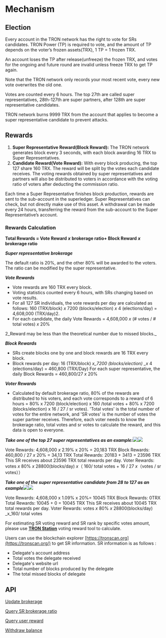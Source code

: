 # Mechanism

## Election <a id="election"></a>

Every account in the TRON network has the right to vote for SRs candidates. TRON Power \(TP\) is required to vote, and the amount of TP depends on the voter’s frozen assets\(TRX\), 1 TP = 1 frozen TRX.

An account loses the TP after release\(unfreeze\) the frozen TRX, and votes for the ongoing and future round are invalid unless freeze TRX to get TP again.

Note that the TRON network only records your most recent vote, every new vote overwrites the old one.

Votes are counted every 6 hours. The top 27th are called super representatives, 28th-127th are super partners, after 128th are super representative candidates.

TRON network burns 9999 TRX from the account that applies to become a super representative candidate to prevent attacks.

## Rewards <a id="rewards"></a>

1. **Super Representative Reward\(Block Reward\):** The TRON network generates block every 3 seconds, with each block awarding 16 TRX to Super Representatives.
2. **Candidate Reward\(Vote Reward\):** With every block producing, the top 127 share 160 TRX. The reward will be split by the votes each candidate receives. The voting rewards obtained by super representatives and partners will also be distributed to voters in accordance with the voting ratio of voters after deducting the commission ratio.

Each time a Super Representative finishes block production, rewards are sent to the sub-account in the superledger. Super Representatives can check, but not directly make use of this asset. A withdrawal can be made every 24 hours, transferring the reward from the sub-account to the Super Representative’s account.

### Rewards Calculation <a id="rewards-calculation"></a>

**Total Rewards = Vote Reward** _**x**_ **brokerage ratio+ Block Reward** _**x**_ **brokerage ratio**

_**Super representative brokerage**_

The default ratio is 20%, and the other 80% will be awarded to the voters. The ratio can be modified by the super representative.

_**Vote Rewards**_

* Vote rewards are 160 TRX every block.
* Voting statistics counted every 6 hours, with SRs changing based on vote results.
* For all 127 SR individuals, the vote rewards per day are calculated as follows: 160 \(TRX/block\) _x_ 7200 \(blocks/election\) _x_ 4 \(elections/day\) = 4,608,000 \(TRX/day\)2.
* For each candidate, the daily Vote Rewards = 4,608,000 _x_ \(\# votes / \# total votes\) _x_ 20%

2_Reward may be less than the theoretical number due to missed blocks._

_**Block Rewards**_

* SRs create blocks one by one and block rewards are 16 TRX every block.
* Block rewards per day: 16 \(TRX/block\) _x\_7200 \(blocks/election\) \_x_ 4 \(elections/day\) = 460,800 \(TRX/Day\) For each super representative, the daily Block Rewards = 460,800/27 _x_ 20%

_**Voter Rewards**_

* Calculated by default brokerage ratio, 80% of the rewards are distributed to his voters, and each vote corresponds to a reward of 6 hours = 80% x 7200 \(block/election\) x 160 /total votes + 80% x 7200 \(blocks/election\) x 16 / 27 / sr votes\). 'Total votes' is the total number of votes for the entire network, and 'SR votes' is the number of votes the super partner receives. Therefore, each voter needs to know the brokerage ratio, total votes and sr votes to calculate the reward, and this data is open to everyone.

_**Take one of the top 27 super representatives as an example:**_![](https://files.readme.io/f8709d3-00f9739-Foxmail20191101105016.png)​![](https://files.readme.io/f8709d3-00f9739-Foxmail20191101105016.png)​

Vote Rewards: 4,608,000 _x_ 2.19% x 20% = 20,183 TRX Block Rewards: 460,800 / 27 _x_ 20% = 34,13 TRX Total Rewards: 20183 + 3413 = 23596 TRX This SR receives about 23596 TRX total rewards per day. Voter Rewards: votes _x_ 80% _x_ 28800\(blocks/day\) _x_（ 160/ total votes + 16 / 27 _x_（votes / sr votes））

_**Take one of the super representative candidate from 28 to 127 as an example**_![](https://files.readme.io/de25852-c41a9cf-Foxmail20191101113132.png)​![](https://files.readme.io/de25852-c41a9cf-Foxmail20191101113132.png)​

Vote Rewards: 4,608,000 x 1.09% x 20%= 10045 TRX Block Rewards: 0TRX Total Rewards: 10045 + 0 = 10045 TRX This SR receives about 10045 TRX total rewards per day. Voter Rewards: votes _x_ 80% _x_ 28800\(blocks/day\) \_x\_160/ total votes

For estimating SR voting reward and SR rank by specific votes amount, please use [**TRON Station**](https://tronstation.io/votereward) voting reward tool to calculate.

Users can use the blockchain explorer [https://tronscan.org](https://tronscan.org/) to get SR information. SR information is as follows :

* Delegate's account address
* Total votes the delegate received
* Delegate's website url
* Total number of blocks produced by the delegate
* The total missed blocks of delegate

## API <a id="api"></a>

​[Update brokerage](https://developers.tron.network/reference-link/update-brokerage)​

​[Query SR brokerage ratio](https://developers.tron.network/reference#query-sr-brokerage-ratio)​

​[Query user reward](https://developers.tron.network/reference#get-user-voting-rewards)​

​[Withdraw balance](https://developers.tron.network/reference-link/walletwithdrawbalance-1)​

